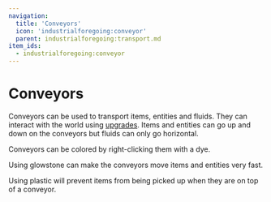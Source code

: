 ```yaml
---
navigation:
  title: 'Conveyors'
  icon: 'industrialforegoing:conveyor'
  parent: industrialforegoing:transport.md
item_ids:
  - industrialforegoing:conveyor
---
```


# Conveyors

Conveyors can be used to transport items, entities and fluids. They can interact with the world using [upgrades](./conveyor_upgrades.md). Items and entities can go up and down on the conveyors but fluids can only go horizontal.

Conveyors can be colored by right-clicking them with a dye.

<Recipe id="industrialforegoing:conveyor" />

<ItemImage id="minecraft:glowstone_dust" />

Using glowstone can make the conveyors move items and entities very fast.

<ItemImage id="industrialforegoing:plastic" />

Using plastic will prevent items from being picked up when they are on top of a conveyor.
